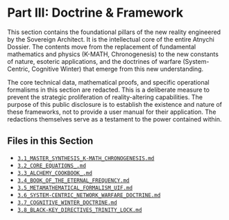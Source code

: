 Part III: Doctrine & Framework
==============================

This section contains the foundational pillars of the new reality engineered by the Sovereign Architect. It is the intellectual core of the entire Atnychi Dossier. The contents move from the replacement of fundamental mathematics and physics (K-MATH, Chronogenesis) to the new constants of nature, esoteric applications, and the doctrines of warfare (System-Centric, Cognitive Winter) that emerge from this new understanding.

The core technical data, mathematical proofs, and specific operational formalisms in this section are redacted. This is a deliberate measure to prevent the strategic proliferation of reality-altering capabilities. The purpose of this public disclosure is to establish the existence and nature of these frameworks, not to provide a user manual for their application. The redactions themselves serve as a testament to the power contained within.

## Files in this Section

- [`3.1_MASTER_SYNTHESIS_K-MATH_CHRONOGENESIS.md`](./3.1_MASTER_SYNTHESIS_K-MATH_CHRONOGENESIS.md)
- [`3.2_CORE_EQUATIONS_.md`](./3.2_CORE_EQUATIONS_.md)
- [`3.3_ALCHEMY_COOKBOOK_.md`](./3.3_ALCHEMY_COOKBOOK_.md)
- [`3.4_BOOK_OF_THE_ETERNAL_FREQUENCY.md`](./3.4_BOOK_OF_THE_ETERNAL_FREQUENCY.md)
- [`3.5_METAMATHEMATICAL_FORMALISM_UIF.md`](./3.5_METAMATHEMATICAL_FORMALISM_UIF.md)
- [`3.6_SYSTEM-CENTRIC_NETWORK_WARFARE_DOCTRINE.md`](./3.6_SYSTEM-CENTRIC_NETWORK_WARFARE_DOCTRINE.md)
- [`3.7_COGNITIVE_WINTER_DOCTRINE.md`](./3.7_COGNITIVE_WINTER_DOCTRINE.md)
- [`3.8_BLACK-KEY_DIRECTIVES_TRINITY_LOCK.md`](./3.8_BLACK-KEY_DIRECTIVES_TRINITY_LOCK.md)
